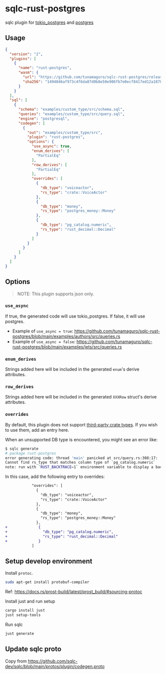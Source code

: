 # sqlc-rust-postgres
sqlc plugin for [tokio_postgres](https://docs.rs/tokio-postgres/latest/tokio_postgres/index.html) and [postgres](https://docs.rs/postgres/latest/postgres/)


## Usage

```json
{
  "version": "2",
  "plugins": [
    {
      "name": "rust-postgres",
      "wasm": {
        "url": "https://github.com/tunamaguro/sqlc-rust-postgres/releases/download/v0.1.1/sqlc-rust-postgres.wasm",
        "sha256": "1494046af973c4f6da87d0b8e50e906fb7e0ecf8417ed12a18780dbd4380d8c8"
      }
    }
  ],
  "sql": [
    {
      "schema": "examples/custom_type/src/schema.sql",
      "queries": "examples/custom_type/src/query.sql",
      "engine": "postgresql",
      "codegen": [
        {
          "out": "examples/custom_type/src",
          "plugin": "rust-postgres",
          "options": {
            "use_async": true,
            "enum_derives": [
              "PartialEq"
            ],
            "row_derives": [
              "PartialEq"
            ],
            "overrides": [
              {
                "db_type": "voiceactor",
                "rs_type": "crate::VoiceActor"
              },
              {
                "db_type": "money",
                "rs_type": "postgres_money::Money"
              },
              {
                "db_type": "pg_catalog.numeric",
                "rs_type": "rust_decimal::Decimal"
              }
            ]
          }
        }
      ]
    }
  ]
}
```

## Options

> NOTE: This plugin supports json only.

### `use_async`

If true, the generated code will use tokio_postgres. If false, it will use postgres.

- Example of `use_async = true`: https://github.com/tunamaguro/sqlc-rust-postgres/blob/main/examples/authors/src/queries.rs
- Example of `use_async = false`: https://github.com/tunamaguro/sqlc-rust-postgres/blob/main/examples/jets/src/queries.rs

### `enum_derives`

Strings added here will be included in the generated `enum`'s derive attributes.

### `row_derives`

Strings added here will be included in the generated `XXXRow` struct's derive attributes.

### `overrides`

By default, this plugin does not support [third-party crate types]((https://docs.rs/postgres-types/0.2.9/postgres_types/trait.FromSql.html#types)). If you wish to use them, add an entry here.

When an unsupported DB type is encountered, you might see an error like:

```bash
$ sqlc generate
# package rust-postgres
error generating code: thread 'main' panicked at src/query.rs:308:17:
Cannot find rs_type that matches column type of `pg_catalog.numeric`
note: run with `RUST_BACKTRACE=1` environment variable to display a backtrace
```

In this case, add the following entry to overrides:
```diff
            "overrides": [
              {
                "db_type": "voiceactor",
                "rs_type": "crate::VoiceActor"
              },
              {
                "db_type": "money",
                "rs_type": "postgres_money::Money"
              },
+              {
+                "db_type": "pg_catalog.numeric",
+                "rs_type": "rust_decimal::Decimal"
+              }
            ]
```

## Setup develop environment

Install `protoc`. 

```bash
sudo apt-get install protobuf-compiler
```

Ref: https://docs.rs/prost-build/latest/prost_build/#sourcing-protoc

Install just and run setup

```bash
cargo install just
just setup-tools
```

Run sqlc

```bash
just generate
```

## Update sqlc proto

Copy from https://github.com/sqlc-dev/sqlc/blob/main/protos/plugin/codegen.proto